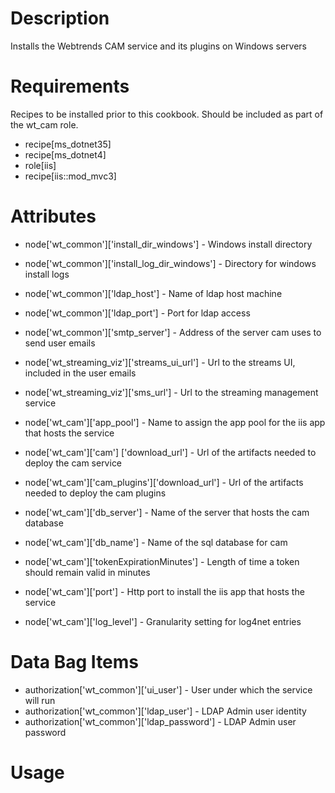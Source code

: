 Description
===========

Installs the Webtrends CAM service and its plugins on Windows servers
 

Requirements
============
Recipes to be installed prior to this cookbook. Should be included as part of the wt_cam role.
* recipe[ms_dotnet35]
* recipe[ms_dotnet4]
* role[iis]
* recipe[iis::mod_mvc3]

Attributes
==========
* node['wt_common']['install_dir_windows'] - Windows install directory
* node['wt_common']['install_log_dir_windows'] - Directory for windows install logs
* node['wt_common']['ldap_host'] - Name of ldap host machine
* node['wt_common']['ldap_port'] - Port for ldap access
* node['wt_common']['smtp_server'] - Address of the server cam uses to send user emails
* node['wt_streaming_viz']['streams_ui_url'] - Url to the streams UI, included in the user emails
* node['wt_streaming_viz']['sms_url'] - Url to the streaming management service

* node['wt_cam']['app_pool'] - Name to assign the app pool for the iis app that hosts the service
* node['wt_cam']['cam'] ['download_url'] - Url of the artifacts needed to deploy the cam service
* node['wt_cam']['cam_plugins']['download_url'] - Url of the artifacts needed to deploy the cam plugins
* node['wt_cam']['db_server'] - Name of the server that hosts the cam database
* node['wt_cam']['db_name'] - Name of the sql database for cam
* node['wt_cam']['tokenExpirationMinutes'] - Length of time a token should remain valid in minutes
* node['wt_cam']['port'] - Http port to install the iis app that hosts the service
* node['wt_cam']['log_level'] - Granularity setting for log4net entries

Data Bag Items
===============
* authorization['wt_common']['ui_user'] - User under which the service will run
* authorization['wt_common']['ldap_user'] - LDAP Admin user identity
* authorization['wt_common']['ldap_password'] - LDAP Admin user password

Usage
=====
